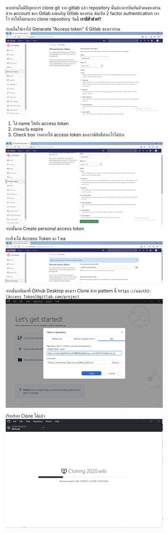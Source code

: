 หากท่านใดมีปัญหาการ clone git จาก gitlab แล้ว repository นั้นต้องการยืนยันตัวตนของท่านด้วย account ของ Gitlab แต่เผอิญ Gitlab ของท่าน ดันเปิด 2 factor authentication เอาไว้ ทำให้ไม่สามารถ clone repository วันนี้ **เรามีตัวช่วย!!**

ก่อนอื่นให้เราไป Generate "Access token" ที่ Gitlab ของเราก่อน
![](img/GenToken1.png)
1. ใส่ name ให้กับ access token
1. กำหนดวัน expire
1. Check box ว่าอยากให้ access token ของเรามีสิทธิ์ทำอะไรได้บ้าง

![](img/GenToken2.png)
จากนั้นกด Create personal access token

เราก็จะได้ Access Token มา 1 ea
![](img/Token.png)

จากนั้นกลับมาที่ Github Desktop ของเรา Clone ด้วย pattern นี้
`https://oauth2:[Access Token]@gitlab.com/project`
![](img/GitHubClone.png)

เรียบร้อย Clone ได้แล้ว
![](img/Cloning.png)